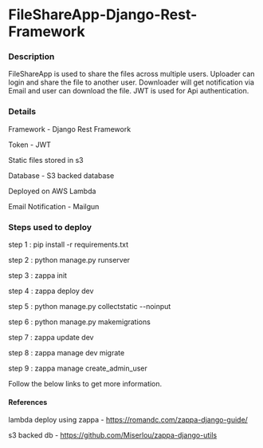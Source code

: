 # FileShareApp-Django-Rest-Framework


### Description

FileShareApp is used to share the files across multiple users. Uploader can login and share the file to another user. Downloader will get notification via Email and user can download the file. JWT is used for Api authentication.

### Details

Framework - Django Rest Framework

Token - JWT

Static files stored in s3

Database - S3 backed database

Deployed on AWS Lambda

Email Notification - Mailgun

### Steps used to deploy

step 1 : pip install -r requirements.txt 

step 2 : python manage.py runserver 

step 3 : zappa init

step 4 : zappa deploy dev

step 5 : python manage.py collectstatic --noinput

step 6 : python manage.py makemigrations

step 7 : zappa update dev

step 8 : zappa manage dev migrate

step 9 : zappa manage <stage> create_admin_user
  
Follow the below links to get more information.


#### References

lambda deploy using zappa - https://romandc.com/zappa-django-guide/

s3 backed db - https://github.com/Miserlou/zappa-django-utils
